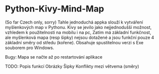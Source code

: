 # Python-Kivy-Mind-Map
(So far Czech only, sorry) Tahle jednoduchá appka slouží k vytváření myšlenkových map v Pythonu. Kivy se jevilo jako nejjednodušší možnost, vzhledem k použitelnosti na mobilu i na pc, Zatím má základní funkčnost, ale myšlenková mapa (resp šipky) nejsou dotažené a jsou funkční pouze 4 základní směry od středu (kořene). Obsahuje spustitelnou verzi s Exe souborem pro Windows.

Bugy:
Mapa se načte až po restartování aplikace

TODO:
Popis funkcí 
Obrázky 
Šipky 
Konflikty mezi větvema (směry) 
